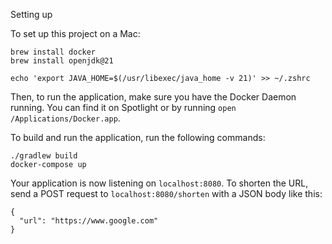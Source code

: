 Setting up

To set up this project on a Mac:
```
brew install docker
brew install openjdk@21

echo 'export JAVA_HOME=$(/usr/libexec/java_home -v 21)' >> ~/.zshrc
```

Then, to run the application, make sure you have the Docker Daemon running.
You can find it on Spotlight or by running `open /Applications/Docker.app`.

To build and run the application, run the following commands:
```
./gradlew build
docker-compose up
```

Your application is now listening on `localhost:8080`.
To shorten the URL, send a POST request to `localhost:8080/shorten` with a JSON body like this:
```
{
  "url": "https://www.google.com"
}
```